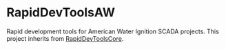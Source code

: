 # RapidDevToolsAW
Rapid development tools for American Water Ignition SCADA projects. This project inherits from [RapidDevToolsCore](https://github.com/nate-c-foster/RapidDevToolsCore).
